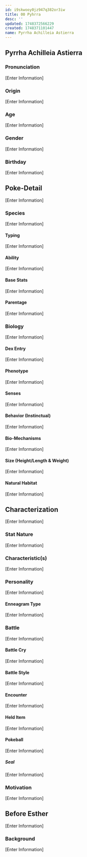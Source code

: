 ```yaml
---
id: i9skwooy0jz947q382or3iw
title: 00 Pyhrra
desc: ''
updated: 1748372566229
created: 1748371101447
name: Pyrrha Achilleia Astierra
---
```


## Pyrrha Achilleia Astierra

### Pronunciation

[Enter Information]

### Origin

[Enter Information]

### Age

[Enter Information]

### Gender

[Enter Information]

### Birthday

[Enter Information]

## Poke-Detail

[Enter Information]

### Species

[Enter Information]

#### Typing

[Enter Information]

#### Ability

[Enter Information]

#### Base Stats

[Enter Information]

#### Parentage

[Enter Information]

### Biology

[Enter Information]

#### Dex Entry

[Enter Information]

#### Phenotype

[Enter Information]

#### Senses

[Enter Information]

#### Behavior (Instinctual)

[Enter Information]

#### Bio-Mechanisms

[Enter Information]

#### Size (Height/Length & Weight)

[Enter Information]

#### Natural Habitat

[Enter Information]

## Characterization

[Enter Information]

### Stat Nature

[Enter Information]

### Characteristic(s)

[Enter Information]

### Personality

[Enter Information]

#### Enneagram Type

[Enter Information]

### Battle

[Enter Information]

#### Battle Cry

[Enter Information]

#### Battle Style

[Enter Information]

#### Encounter

[Enter Information]

#### Held Item

[Enter Information]

#### Pokeball

[Enter Information]

##### Seal

[Enter Information]

### Motivation

[Enter Information]

## Before Esther

[Enter Information]

### Background

[Enter Information]
